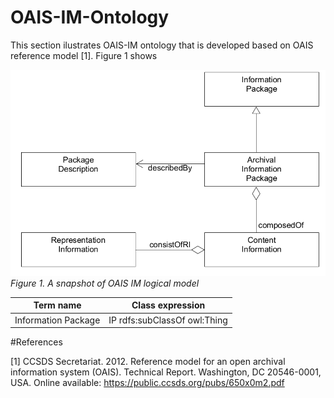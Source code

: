 # OAIS-IM-Ontology

This section ilustrates OAIS-IM ontology that is developed based on OAIS reference model [1]. Figure 1 shows

[<img src="/images/pds-label-uml-model.png" width="550"/>](pds-label-uml-model.png)
*Figure 1. A snapshot of OAIS IM logical model*

|Term name           | Class expression               |
|--------------------|--------------------------------|
|Information Package | IP rdfs:subClassOf owl:Thing   | 

#References

[1] CCSDS Secretariat. 2012. Reference model for an open archival information system (OAIS). Technical Report. 
Washington, DC 20546-0001, USA. Online available: https://public.ccsds.org/pubs/650x0m2.pdf
